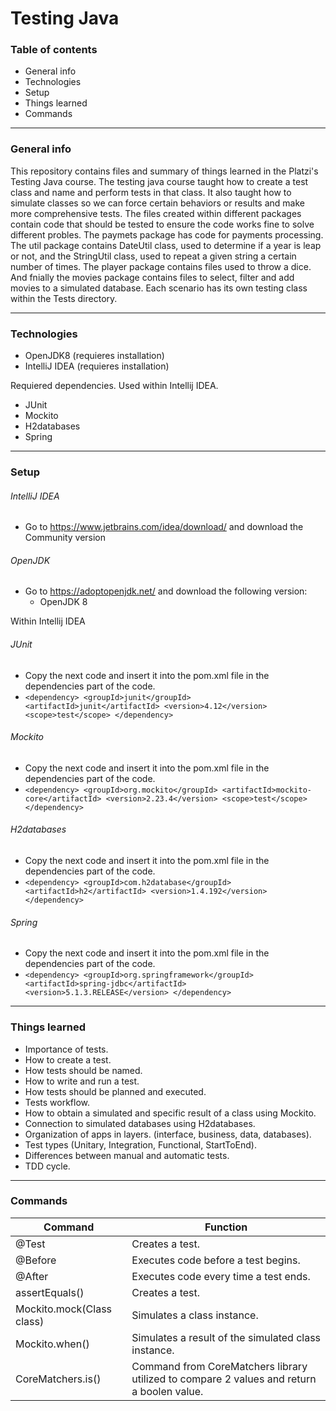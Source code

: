 # Testing Java
### Table of contents
- General info
- Technologies
- Setup
- Things learned
- Commands


------------

### General info
This repository contains files and summary of things learned in the Platzi's Testing Java course. The testing java course taught how to create a test class and name and perform tests in that class. It also taught how to simulate classes so we can force certain behaviors or results and make more comprehensive tests. The files created within different packages contain code that should be tested to ensure the code works fine to solve different probles. The paymets package has code for payments processing. The util package contains DateUtil class, used to determine if a year is leap or not, and the StringUtil class, used to repeat a given string a certain number of times. The player package contains files used to throw a dice. And fnially the movies package contains files to select, filter and add movies to a simulated database. Each scenario has its own testing class within the Tests directory.

------------

### Technologies
- OpenJDK8 (requieres installation)
- IntelliJ IDEA (requieres installation)

Requiered dependencies. Used within Intellij IDEA.
- JUnit
- Mockito
- H2databases
- Spring

------------

### Setup

###### IntelliJ IDEA 
- Go to https://www.jetbrains.com/idea/download/ and download the Community version

###### OpenJDK
- Go to https://adoptopenjdk.net/ and download the following version:
    - OpenJDK 8
   
Within Intellij IDEA

###### JUnit
- Copy the next code and insert it into the pom.xml file in the dependencies part of the code.
- `<dependency>
            <groupId>junit</groupId>
            <artifactId>junit</artifactId>
            <version>4.12</version>
            <scope>test</scope>
   </dependency>`

###### Mockito
- Copy the next code and insert it into the pom.xml file in the dependencies part of the code.
- `<dependency>
            <groupId>org.mockito</groupId>
            <artifactId>mockito-core</artifactId>
            <version>2.23.4</version>
            <scope>test</scope>
   </dependency>`

###### H2databases
- Copy the next code and insert it into the pom.xml file in the dependencies part of the code.
- `<dependency>
            <groupId>com.h2database</groupId>
            <artifactId>h2</artifactId>
            <version>1.4.192</version>
   </dependency>`

###### Spring
- Copy the next code and insert it into the pom.xml file in the dependencies part of the code.
- `<dependency>
            <groupId>org.springframework</groupId>
            <artifactId>spring-jdbc</artifactId>
            <version>5.1.3.RELEASE</version>
   </dependency>`

------------
### Things learned
- Importance of tests.
- How to create a test.
- How tests should be named.
- How to write and run a test.
- How tests should be planned and executed.
- Tests workflow.
- How to obtain a simulated and specific result of a class using Mockito.
- Connection to simulated databases using H2databases.
- Organization of apps in layers. (interface, business, data, databases).
- Test types (Unitary, Integration, Functional, StartToEnd).
- Differences between manual and automatic tests.
- TDD cycle.

------------
### Commands
|  Command | Function  |
| ------------ | ------------ |
| @Test | Creates a test. |
| @Before | Executes code before a test begins. |
| @After | Executes code every time a test ends.|
| assertEquals() | Creates a test. |
| Mockito.mock(Class class) | Simulates a class instance. |
| Mockito.when() | Simulates a result of the simulated class instance. |
| CoreMatchers.is() | Command from CoreMatchers library utilized to compare 2 values and return a boolen value. |


